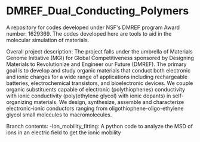 # DMREF_Dual_Conducting_Polymers
A repository for codes developed under NSF's DMREF program Award number: 1629369. The codes developed here are tools to aid in the molecular simulation of materials.

Overall project description:
The project falls under the umbrella of Materials Genome Initiative (MGI) for Global Competitiveness sponsored by Designing Materials to Revolutionize and Engineer our Future (DMREF). The primary goal is to develop and study organic materials that conduct both electronic and ionic charges for a wide range of applications including rechargeable batteries, electrochemical transistors, and bioelectronic devices. We couple organic substituents capable of electronic (polythiophenes) conductivity with ionic conductivity (poly(ethylene glycol) with ionic dopants) in self-organizing materials. We design, synthesize, assemble and characterize electronic-ionic conductors ranging from oligothiophene-oligo-ethylene glycol small molecules to macromolecules.

Branch contents:
-Ion_mobility_fitting: A python code to analyze the MSD of ions in an electric field to get the ionic mobility


